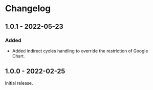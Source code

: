 # Changelog

## 1.0.1 - 2022-05-23

### Added
- Added indirect cycles handling to override the restriction of Google Chart.

## 1.0.0 - 2022-02-25

Initial release.
